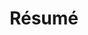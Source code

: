 ---
layout: page
title: Résumé
permalink: /resume/
redirect_from:
  - /Resume
  - /cv
  - /CV
redirect_to:
  - docs/resume.pdf
---